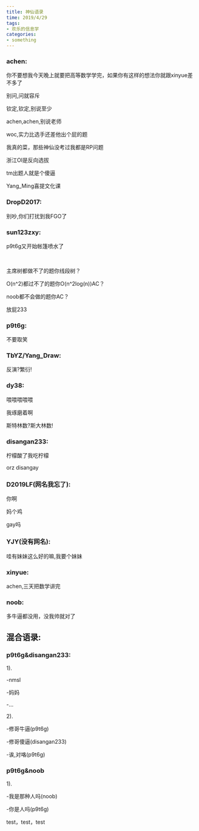 ```yaml
---
title: 神仙语录
time: 2019/4/29
tags:
- 欢乐的信息学
categories: 
- something
---
```


### achen:

你不要想我今天晚上就要把高等数学学完，如果你有这样的想法你就跟xinyue差不多了

别问,问就容斥

钦定,钦定,别说至少

achen,achen,别说老师

woc,实力比选手还差他出个屁的题

我真的菜，那些神仙没考过我都是RP问题

浙江OI是反向选拔

tm出题人就是个傻逼

Yang_Ming喜提文化课


### DropD2017:

别吵,你们打扰到我FGO了

### sun123zxy:

p9t6g又开始帐篷喷水了

&nbsp;

主席树都做不了的题你线段树？

O(n^2)都过不了的题你O(n^2log(n))AC？

noob都不会做的题你AC？

放屁233

### p9t6g:

不要取笑

### TbYZ/Yang_Draw:

反演?繁衍!

### dy38:

喂喂喂喂喂

我琢磨着啊

斯特林数?斯大林数!

### disangan233:

柠檬酸了我吃柠檬

orz disangay

### D2019LF(网名我忘了):

你啊

妈个鸡

gay吗

### YJY(没有网名):

哇有妹妹这么好的嘛,我要个妹妹

### xinyue:

achen,三天把数学讲完

### noob:

多牛逼都没用，没我帅就对了

## 混合语录:

### p9t6g&disangan233:

 1).

-nmsl

-妈妈

-...

 2).

-修哥牛逼(p9t6g)

-修哥傻逼(disangan233)

-诶,对咯(p9t6g)

### p9t6g&noob

 1).

-我是那种人吗(noob)

-你是人吗(p9t6g)

test，test，test

